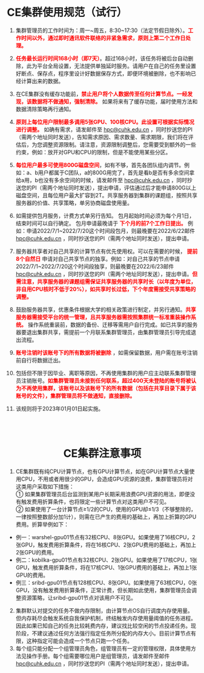 # CE集群使用规范（试行）  

1. 集群管理员的工作时间为：周一~周五，8:30~17:30（法定节假日除外）。**<font color=red>工作时间以外，通过即时通讯软件联络的非紧急需求，原则上第二个工作日处理。</font>**  
 
2. **<font color=red>任务最长运行时间168小时（即7天）</font>**。超过168小时，该任务将被后台自动删除，此为平台全局设置，无法提供单独延时服务。请用户在自己的任务里设置好断点、保存点，程序里设计好数据保存方式，即便环境被删除，也不影响已经计算出来的数据。  
   
3. 在CE集群没有缓存功能前，**<font color=red>禁止用户将个人数据传至任何计算节点。一经发现，该数据将不做通知，强制清除。</font>** 如果将来有了缓存功能，届时使用方法和数据清除策略再行通知。

4. **<font color=red>原则上每位用户限制最多调用5张GPU、100核CPU。此设置可根据实际情况进行调整。</font>** 如确有需求，请发邮件至 hpc@cuhk.edu.cn ，同时抄送您的PI（需两个地址同时发送），告知需求原因、需求数量、需求期限，我们将在评估后，为您调整资源限制。请注意，资源限制调整后，您需要受到额外的一些约束，例如：放开对GPU和CPU的限制，但是不能使用某些分区。
   
5. **<font color=red>每位用户最多可使用800G磁盘空间</font>**，如有不够，首先各团队组内调节。例如：a、b用户都属于C团队，a的800G用完了，首先是看b是否有多余空间拿给a用，b也没有多余空间的时候，请发邮件至 hpc@cuhk.edu.cn ，同时抄送您的PI（需两个地址同时发送），提出申请，评估通过后才能申请800G以上磁盘空间，且每位用户最大扩容到2T。共享服务器到集群的课题组，按照共享服务器的价值、共享策略，单另协商磁盘使用量。  
   
6. 如需提供包月服务，计费方式单另行告知。 包月起始时间必须为每个月1日，结束时间可以自行确定。 包月申请最晚请于 **<font color=red>下个月的前7个工作日提出。</font>** 例如：申请2022/7/1~2022/7/20这个时间段包月，则最晚要在2022/6/22邮件 hpc@cuhk.edu.cn ，同时抄送您的PI（需两个地址同时发送），提出申请。  
   
7. 服务器共享者对自己共享的计算节点有优先使用权。可以在需要的时候， **<font color=red>提前8个自然日</font>** 申请对自己共享节点的独享。例如：对自己共享的节点申请2022/7/1~2022/7/20这个时间段独享，则最晚要在2022/6/23邮件 hpc@cuhk.edu.cn ，同时抄送您的PI（需两个地址同时发送），提出申请。**<font color=red>但需注意，共享服务器的课题组需保证共享服务器的共享时长（以年度为单位，非自用CPU核时不低于20%），如共享时长过低，下个年度需接受共享策略的调整。</font>**  
   
8. 鼓励服务器共享，优惠条件根据大学的相关政策进行制定，并另行通知。**<font color=red>共享服务器需接受平台的统一管理，且共享服务器需按照集群统一标准重装操作系统。</font>** 操作系统重装前，数据的备份、迁移等需用户自行完成。如已共享的服务器要退出集群共享，需提前一个月联系集群管理员，由集群管理员引导完成退出流程。  
   
9. **<font color=red>账号注销时该账号下的所有数据将被删除</font>** ，如需保留数据，用户需在账号注销前自行将数据迁出。  
10. 包括但不限于因毕业、离职等原因，不再使用集群的用户应主动联系集群管理员注销账号。**<font color=red>如集群管理员未接到任何联系，超过400天未登陆的账号将被认为不再使用集群，该账号以及该账号下的所有数据（包括在共享目录下属于该账号的文件），集群管理员将不做通知，直接删除。</font>**  
11. 该规则将于2023年01月01日起实施。

<br/><br/>

# <center>CE集群注意事项<center>  
1. CE集群既有纯CPU计算节点，也有GPU计算节点，如在GPU计算节点大量使用CPU，不用或者用很少的GPU，会造成GPU资源的浪费，集群管理员将对这类用户采取如下措施：  
① 如果集群管理员后台监测到某用户长期采用浪费GPU资源的用法，即便没有触发费用折算条件，也将限定一些计算节点对这类用户不可见。  
② 如果使用了一台计算节点≥1/2的CPU，使用的GPU却≤1/3（不够整除的，一律按照整数部分加1计），则需在已产生的费用的基础上，再加上折算的GPU费用。折算举例如下：  
- 例一：warshel-gpu01节点有32核CPU、8张GPU。如果使用了16核CPU，2张GPU，触发费用折算条件，将在16核CPU、2张GPU费用的基础上，再加上2张GPU的费用。  
- 例二：kobilka-gpu01节点有32核CPU、2张GPU。如果使用了17核CPU，1张GPU，触发费用折算条件，将在17核CPU、1张GPU费用的基础上，再加上1张GPU的费用。  
- 例三：sribd-gpu01节点有128核CPU、8张GPU。如果使用了63核CPU，0张GPU，没有触发费用折算条件，正常计费，但长期如此使用，集群管理员会调整资源策略，让sribd-gpu01节点对该用户不可见。

2. 集群默认对提交的任务不做内存限制，由计算节点OS自行调度内存使用量。但内存耗尽会触发系统自我保护机制，终结触发内存使用量阈值的任务进程。因此如果已知自己的任务比较耗费内存，建议找比较空闲的节点投递任务。现阶段，不建议通过任何方法强行指定任务所分配的内存大小。目前计算节点有限，这种指定可能会造成一个节点只跑一个任务。  
3. 每个组只能分配一个组管理员角色，组管理员有一定的管理权限，具体使用方法见操作手册。每个组需要哪位用户是组管理员，请发邮件至邮件 hpc@cuhk.edu.cn ，同时抄送您的PI（需两个地址同时发送），提出申请。